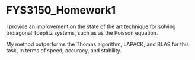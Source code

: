 # FYS3150_Homework1
I provide an improvement on the state of the art technique for solving tridiagonal Toeplitz systems, such as as the Poisson equation. 

My method outperforms the Thomas algorithm, LAPACK, and BLAS for this task, in terms of speed, accuracy, and stability. 
